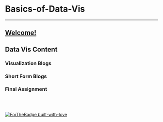 # Basics-of-Data-Vis
----
## [Welcome!](https://github.com/ameliavasquez/Basics-of-Data-Vis/blob/main/Welcome!.md)

## Data Vis Content
### Visualization Blogs
### Short Form Blogs
### Final Assignment

<br /><br />

[![ForTheBadge built-with-love](http://ForTheBadge.com/images/badges/built-with-love.svg)](https://GitHub.com/Naereen/)
